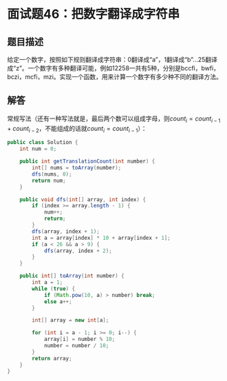 # 面试题46：把数字翻译成字符串

## 题目描述

给定一个数字，按照如下规则翻译成字符串：0翻译成“a”，1翻译成“b”...25翻译成“z”。一个数字有多种翻译可能，例如12258一共有5种，分别是bccfi，bwfi，bczi，mcfi，mzi。实现一个函数，用来计算一个数字有多少种不同的翻译方法。

## 解答

常规写法（还有一种写法就是，最后两个数可以组成字母，则$count_i = count_{i-1}+count_{i-2}$，不能组成的话就$count_i=count_{i-1}$）：

~~~java
public class Solution {
    int num = 0;

    public int getTranslationCount(int number) {
        int[] nums = toArray(number);
        dfs(nums, 0);
        return num;
    }

    public void dfs(int[] array, int index) {
        if (index >= array.length - 1) {
            num++;
            return;
        }
        dfs(array, index + 1);
        int a = array[index] * 10 + array[index + 1];
        if (a < 26 && a > 9) {
            dfs(array, index + 2);
        }
    }

    public int[] toArray(int number) {
        int a = 1;
        while (true) {
            if (Math.pow(10, a) > number) break;
            else a++;
        }

        int[] array = new int[a];

        for (int i = a - 1; i >= 0; i--) {
            array[i] = number % 10;
            number = number / 10;
        }
        return array;
    }
}
~~~


